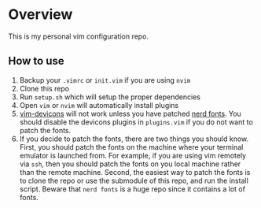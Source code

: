 # Overview

This is my personal vim configuration repo.

## How to use

1. Backup your `.vimrc` or `init.vim` if you are using `nvim`
2. Clone this repo
3. Run `setup.sh` which will setup the proper dependencies
4. Open `vim` or `nvim` will automatically install plugins
5. [vim-devicons](https://github.com/ryanoasis/vim-devicons) will not work unless you have patched [nerd fonts](https://github.com/ryanoasis/nerd-fonts). You should disable the devicons plugins in `plugins.vim` if you do not want to patch the fonts.
6. If you decide to patch the fonts, there are two things you should know. First, you should patch the fonts on the machine where your terminal emulator is launched from. For example, if you are using vim remotely via `ssh`, then you should patch the fonts on you local machine rather than the remote machine. Second, the easiest way to patch the fonts is to clone the repo or use the submodule of this repo, and run the install script. Beware that `nerd fonts` is a huge repo since it contains a lot of fonts.
